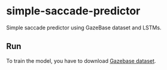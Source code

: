 # simple-saccade-predictor
Simple saccade predictor using GazeBase dataset and LSTMs.

## Run

To train the model, you have to download [Gazebase dataset](https://www.nature.com/articles/s41597-021-00959-y).